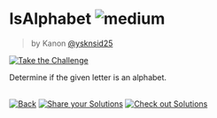<!--info-header-start--><h1>IsAlphabet <img src="https://img.shields.io/badge/-medium-d9901a" alt="medium"/> </h1><blockquote><p>by Kanon <a href="https://github.com/ysknsid25" target="_blank">@ysknsid25</a></p></blockquote><p><a href="https://tsch.js.org/35252/play" target="_blank"><img src="https://img.shields.io/badge/-Take%20the%20Challenge-3178c6?logo=typescript&logoColor=white" alt="Take the Challenge"/></a> </p><!--info-header-end-->

Determine if the given letter is an alphabet.


<!--info-footer-start--><br><a href="../../README.md" target="_blank"><img src="https://img.shields.io/badge/-Back-grey" alt="Back"/></a> <a href="https://tsch.js.org/35252/answer" target="_blank"><img src="https://img.shields.io/badge/-Share%20your%20Solutions-teal" alt="Share your Solutions"/></a> <a href="https://tsch.js.org/35252/solutions" target="_blank"><img src="https://img.shields.io/badge/-Check%20out%20Solutions-de5a77?logo=awesome-lists&logoColor=white" alt="Check out Solutions"/></a> <!--info-footer-end-->